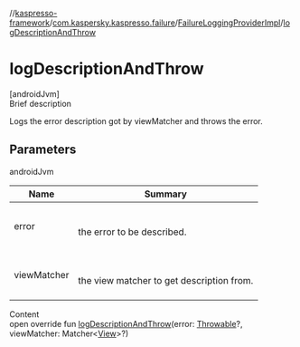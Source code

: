 //[kaspresso-framework](../../index.md)/[com.kaspersky.kaspresso.failure](../index.md)/[FailureLoggingProviderImpl](index.md)/[logDescriptionAndThrow](log-description-and-throw.md)



# logDescriptionAndThrow  
[androidJvm]  
Brief description  


Logs the error description got by viewMatcher and throws the error.



## Parameters  
  
androidJvm  
  
|  Name|  Summary| 
|---|---|
| error| <br><br>the error to be described.<br><br>
| viewMatcher| <br><br>the view matcher to get description from.<br><br>
  
  
Content  
open override fun [logDescriptionAndThrow](log-description-and-throw.md)(error: [Throwable](https://kotlinlang.org/api/latest/jvm/stdlib/kotlin/-throwable/index.html)?, viewMatcher: Matcher<[View](https://developer.android.com/reference/kotlin/android/view/View.html)>?)  



